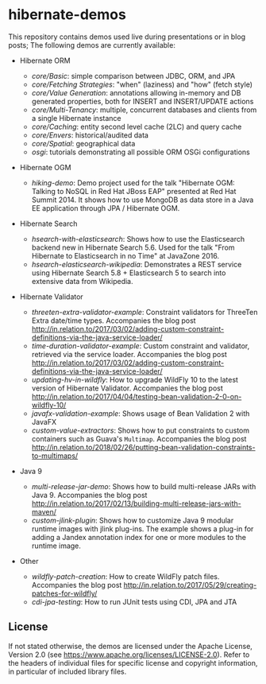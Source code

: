 # hibernate-demos

This repository contains demos used live during presentations or in blog posts; The following demos are currently available:

* Hibernate ORM
    - _core/Basic_: simple comparison between JDBC, ORM, and JPA
    - _core/Fetching Strategies_: "when" (laziness) and "how" (fetch style)
    - _core/Value Generation_: annotations allowing in-memory and DB generated properties, both for INSERT and INSERT/UPDATE actions
    - _core/Multi-Tenancy_: multiple, concurrent databases and clients from a single Hibernate instance
    - _core/Caching_: entity second level cache (2LC) and query cache
    - _core/Envers_: historical/audited data
    - _core/Spatial_: geographical data
    - _osgi_: tutorials demonstrating all possible ORM OSGi configurations
* Hibernate OGM
    - _hiking-demo_: Demo project used for the talk "Hibernate OGM: Talking to NoSQL in Red Hat JBoss EAP" presented at Red Hat Summit 2014. It shows how to use MongoDB as data store in a Java EE application through JPA / Hibernate OGM.
* Hibernate Search
    - _hsearch-with-elasticsearch_: Shows how to use the Elasticsearch backend new in Hibernate Search 5.6.
      Used for the talk "From Hibernate to Elasticsearch in no Time" at JavaZone 2016.
    - _hsearch-elasticsearch-wikipedia_: Demonstrates a REST service using Hibernate Search 5.8 + Elasticsearch 5 to search into extensive data from Wikipedia.
* Hibernate Validator
    - _threeten-extra-validator-example_: Constraint validators for ThreeTen Extra date/time types.
      Accompanies the blog post http://in.relation.to/2017/03/02/adding-custom-constraint-definitions-via-the-java-service-loader/
    - _time-duration-validator-example_: Custom constraint and validator, retrieved via the service loader.
      Accompanies the blog post http://in.relation.to/2017/03/02/adding-custom-constraint-definitions-via-the-java-service-loader/
    - _updating-hv-in-wildfly_: How to upgrade WildFly 10 to the latest version of Hibernate Validator.
      Accompanies the blog post http://in.relation.to/2017/04/04/testing-bean-validation-2-0-on-wildfly-10/
    - _javafx-validation-example_: Shows usage of Bean Validation 2 with JavaFX
    - _custom-value-extractors_: Shows how to put constraints to custom containers such as Guava's `Multimap`.
      Accompanies the blog post http://in.relation.to/2018/02/26/putting-bean-validation-constraints-to-multimaps/

* Java 9
    - _multi-release-jar-demo_: Shows how to build multi-release JARs with Java 9.
      Accompanies the blog post http://in.relation.to/2017/02/13/building-multi-release-jars-with-maven/
    - _custom-jlink-plugin_: Shows how to customize Java 9 modular runtime images with jlink plug-ins. The example shows a plug-in for adding a Jandex annotation index for one or more modules to the runtime image.
* Other
    - _wildfly-patch-creation_: How to create WildFly patch files.
      Accompanies the blog post http://in.relation.to/2017/05/29/creating-patches-for-wildfly/
    - _cdi-jpa-testing_: How to run JUnit tests using CDI, JPA and JTA

## License

If not stated otherwise, the demos are licensed under the Apache License, Version 2.0 (see https://www.apache.org/licenses/LICENSE-2.0). Refer to the headers of individual files for specific license and copyright information, in particular of included library files.
